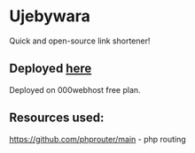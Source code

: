 # Ujebywara
Quick and open-source link shortener!

## Deployed [here](http://ujebywara.cf/)
Deployed on 000webhost free plan.

## Resources used:
https://github.com/phprouter/main - php routing